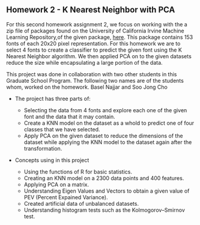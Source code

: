## Homework 2 - K Nearest Neighbor with PCA

For this second homework assignment 2, we focus on working with the a zip file of packages found on the University of California Irvine Machine Learning Repository,of the given package, [here](https://archive.ics.uci.edu/ml/datasets/Character+Font+Images). This package contains 153 fonts of each 20x20 pixel representation. For this homework we are to select 4 fonts to create a classifier to predict the given font using the K Nearest Neighbor algorithm. We then applied PCA on to the given datasets reduce the size while encapsulating a large portion of the data. 


This project was done in collaboration with two other students in this Graduate School Program. The following two names are of the students whom, worked on the homework. Basel Najjar and Soo Jong Cho


<ul>
<li>The project has three parts of: </li>
<ul>
<li>Selecting the data from 4 fonts and explore each one of the given font and the data that it may contain. </li>
<li>Create a KNN model on the dataset as a whold to predict one of four classes that we have selected.</li>
<li>Apply PCA on the given dataset to reduce the dimensions of the dataset while applying the KNN model to the dataset again after the transformation. </li>
</ul>
</ul>


<ul>
<li>Concepts using in this project </li>
<ul>
<li>Using the functions of R for basic statistics. </li>
<li>Creating an KNN model on a 2300 data points and 400 features. </li>
<li>Applying PCA on a matrix.</li>
<li>Understanding Eigen Values and Vectors to obtain a given value of PEV (Percent Expained Variance).</li>
<li>Created artificial data of unbalanced datasets.</li>
<li>Understanding histogram tests such as the Kolmogorov–Smirnov test.</li>
</ul>
</ul>